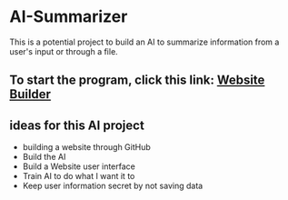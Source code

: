 # AI-Summarizer
This is a potential project to build an AI to summarize information from a user's input or through a file.

## To start the program, click this link: [Website Builder](https://AidanLFG/absumpage.github.io/src/)

## ideas for this AI project
* building a website through GitHub
* Build the AI
* Build a Website user interface
* Train AI to do what I want it to
* Keep user information secret by not saving data
